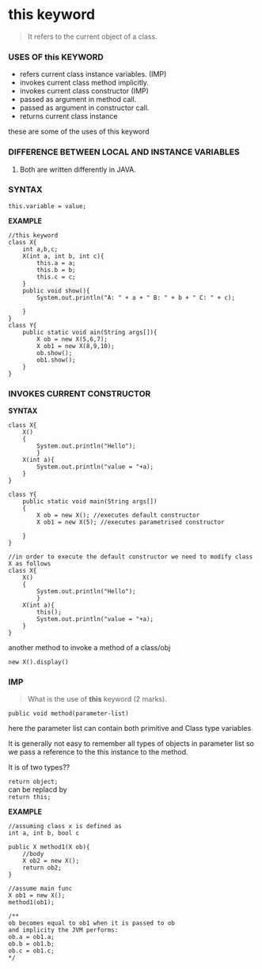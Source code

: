 # this keyword
> It refers to the current object of a class.

### USES OF this KEYWORD    
* refers current class instance variables.  (IMP)
* invokes current class method implicitly.  
* invokes current class constructor   (IMP)
* passed as argument in method call.  
* passed as argument in constructor call.  
* returns current class instance 

these are some of the uses of this keyword  

### DIFFERENCE BETWEEN LOCAL AND INSTANCE VARIABLES

1. Both are written differently in JAVA.





### SYNTAX

```this.variable = value;```  

**EXAMPLE**   
```
//this keyword
class X{
    int a,b,c;
    X(int a, int b, int c){
        this.a = a;
        this.b = b;
        this.c = c;
    }
    public void show(){
        System.out.println("A: " + a + " B: " + b + " C: " + c);

    }
}
class Y{
    public static void ain(String args[]){
        X ob = new X(5,6,7);
        X ob1 = new X(8,9,10);
        ob.show();
        ob1.show();
    }
}
```

### INVOKES CURRENT CONSTRUCTOR
**SYNTAX**  
```
class X{
    X()
    {
        System.out.println("Hello");
        }
    X(int a){
        System.out.println("value = "+a);
    }
}

class Y{
    public static void main(String args[])
    {
        X ob = new X(); //executes default constructor
        X ob1 = new X(5); //executes parametrised constructor

    }
}

//in order to execute the default constructor we need to modify class X as follows
class X{
    X()
    {
        System.out.println("Hello");
        }
    X(int a){
        this();
        System.out.println("value = "+a);
    }
}
```

another method to invoke a method of a class/obj

```new X().display()```

### IMP
> What is the use of **this** keyword (2 marks).


```public void method(parameter-list)```


here the parameter list can contain both primitive and Class type variables

It is generally not easy to remember all types of objects in parameter list so we pass a reference to the this instance to the method.


It is of two types??
<!-- need reference  -->



```return object;```  
can be replacd by  
```return this;```  

**EXAMPLE**  
```
//assuming class x is defined as
int a, int b, bool c

public X method1(X ob){
    //body
    X ob2 = new X();
    return ob2;
}

//assume main func
X ob1 = new X();
method1(ob1);

/**
ob becomes equal to ob1 when it is passed to ob
and implicity the JVM performs:
ob.a = ob1.a;
ob.b = ob1.b;
ob.c = ob1.c;
*/


```

